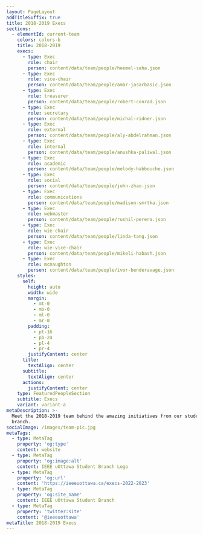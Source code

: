 ```yaml
---
layout: PageLayout
addTitleSuffix: true
title: 2018-2019 Execs
sections:
  - elementId: current-team
    colors: colors-b
    title: 2018-2019
    execs:
      - type: Exec
        role: chair
        person: content/data/team/people/heemel-saha.json
      - type: Exec
        role: vice-chair
        person: content/data/team/people/amar-jasarbasic.json
      - type: Exec
        role: treasurer
        person: content/data/team/people/robert-conrad.json
      - type: Exec
        role: secretary
        person: content/data/team/people/michal-ridner.json
      - type: Exec
        role: external
        person: content/data/team/people/aly-abdelrahman.json
      - type: Exec
        role: internal
        person: content/data/team/people/anushka-paliwal.json
      - type: Exec
        role: academic
        person: content/data/team/people/melody-habbouche.json
      - type: Exec
        role: social
        person: content/data/team/people/john-zhao.json
      - type: Exec
        role: communications
        person: content/data/team/people/madison-smrtka.json
      - type: Exec
        role: webmaster
        person: content/data/team/people/rushil-perera.json
      - type: Exec
        role: wie-chair
        person: content/data/team/people/linda-tang.json
      - type: Exec
        role: wie-vice-chair
        person: content/data/team/people/mikeli-habash.json
      - type: Exec
        role: mcnaughton
        person: content/data/team/people/ivor-benderavage.json
    styles:
      self:
        height: auto
        width: wide
        margin:
          - mt-0
          - mb-0
          - ml-0
          - mr-0
        padding:
          - pt-16
          - pb-24
          - pl-4
          - pr-4
        justifyContent: center
      title:
        textAlign: center
      subtitle:
        textAlign: center
      actions:
        justifyContent: center
    type: FeaturedPeopleSection
    subtitle: Execs
    variant: variant-a
metaDescription: >-
  Meet the 2018-2019 team behind the amazing initiatives from our student
  branch.
socialImage: /images/team-pic.jpg
metaTags:
  - type: MetaTag
    property: 'og:type'
    content: website
  - type: MetaTag
    property: 'og:image:alt'
    content: IEEE uOttawa Student Branch Logo
  - type: MetaTag
    property: 'og:url'
    content: 'https://ieeeuottawa.ca/execs-2022-2023'
  - type: MetaTag
    property: 'og:site_name'
    content: IEEE uOttawa Student Branch
  - type: MetaTag
    property: 'twitter:site'
    content: '@ieeeuottawa'
metaTitle: 2018-2019 Execs
---
```

